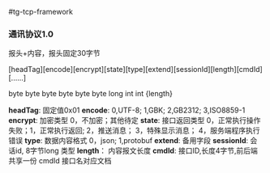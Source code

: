 #tg-tcp-framework
### **通讯协议1.0**


报头+内容，报头固定30字节

[headTag][encode][encrypt][state][type][extend][sessionId][length][cmdId][......]

  byte     byte     byte    byte  byte   byte      long      int    int  {length}

 **headTag**: 固定值0x01
 **encode**: 0,UTF-8; 1,GBK; 2,GB2312; 3,ISO8859-1
 **encrypt**: 加密类型 0，不加密；其他待定
 **state**: 接口返回类型 0，正常执行操作失败；1，正常执行返回; 2，推送消息； 3，特殊显示消息； 4，服务端程序执行错误
 **type**: 数据内容格式  0，json; 1,protobuf
 **extend**: 备用字段
 **sessionId**: 会话id, 8字节long 类型
 **length**： 内容报文长度
 **cmdId**: 接口ID,长度4字节,前后端共享一份 cmdId 接口名对应文档